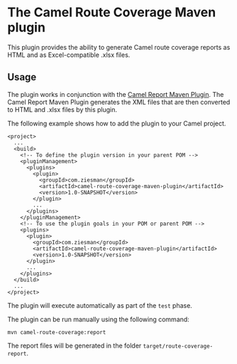 # The Camel Route Coverage Maven plugin

This plugin provides the ability to generate Camel route coverage reports as HTML and as Excel-compatible .xlsx files.

## Usage

The plugin works in conjunction with the [Camel Report Maven Plugin](https://camel.apache.org/manual/camel-report-maven-plugin.html). The Camel Report Maven Plugin generates the XML files that are then converted to HTML and .xlsx files by this plugin.

The following example shows how to add the plugin to your Camel project.

    <project>
      ...
      <build>
        <!-- To define the plugin version in your parent POM -->
        <pluginManagement>
          <plugins>
            <plugin>
              <groupId>com.ziesman</groupId>
              <artifactId>camel-route-coverage-maven-plugin</artifactId>
              <version>1.0-SNAPSHOT</version>
            </plugin>
            ...
          </plugins>
        </pluginManagement>
        <!-- To use the plugin goals in your POM or parent POM -->
        <plugins>
          <plugin>
            <groupId>com.ziesman</groupId>
            <artifactId>camel-route-coverage-maven-plugin</artifactId>
            <version>1.0-SNAPSHOT</version>
          </plugin>
          ...
        </plugins>
      </build>
      ...
    </project>

The plugin will execute automatically as part of the `test` phase.

The plugin can be run manually using the following command:

    mvn camel-route-coverage:report

The report files will be generated in the folder `target/route-coverage-report`.